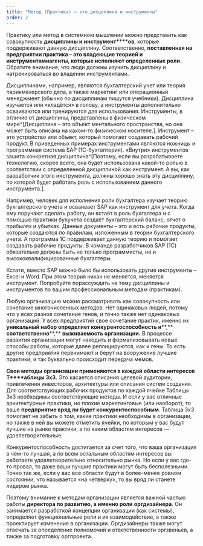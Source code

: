 ```yaml
---
title: "Метод (Практика) – это дисциплина и инструменты"
order: 2
---
```




Практику или метод в системном мышлении можно представить как совокупность **дисциплины и** **инструмент****ов**, которые поддерживают данную дисциплину. Соответственно, **поставленная на предприятии практика – это владеющие теорией и** **инструментами****агенты, которые исполняют определенные роли****.** Обратите внимание, что люди должны изучить дисциплину и натренироваться во владении инструментами.

Дисциплинами, например, являются бухгалтерский учет или теория парикмахерского дела, а также маркетинг или операционный менеджмент (обычно по дисциплинам пишутся учебники). Дисциплина изучается или «кладётся» в голову, а инструменты дополнительно осваиваются или тренируются для использования. Инструменты, в отличие от дисциплины, представлены в физическом мире^[Дисциплина – это объект ментального пространства, но она может быть описана на каком-то физическом носителе.]. Инструмент – это устройство или объект, который помогает создавать рабочий продукт. В приведенных примерах инструментами являются ножницы и программная система SAP (1С-бухгалтерия). «Внутри» инструментов зашита конкретная дисциплина^[Поэтому, если вы разрабатываете технологию, скорее всего, она будет использована какой-то ролью в соответствии с определенной дисциплиной как инструмент. А вы, как разработчик этого инструмента, должны хорошо знать эту дисциплину, по которой будет работать роль с использованием данного инструмента.].

Например, человек для исполнения роли бухгалтера изучает теорию бухгалтерского учета и осваивает SAP как инструмент для учета. Когда ему поручают сделать работу, он встаёт в роль бухгалтера и с помощью практики бухучета создаёт бухгалтерский баланс, отчет о прибылях и убытках. Данные документы – это и есть рабочие продукты, которые создаются по правилам, изложенным в теории бухгалтерского учета. А программа 1С поддерживает данную теорию и помогает создавать рабочие продукты. В команде разработчиков SAP (1С) обязательно должны быть не только программисты, но и высококвалифицированные бухгалтеры.

Кстати, вместо SAP можно было бы использовать другие инструменты – Excel и Word. При этом теория никак не меняется, меняется инструмент. Попробуйте порассуждать на тему дисциплины и инструментов по вашим профессиональным методам (практикам).

Любую организацию можно рассматривать как совокупность или сочетание многочисленных методов. Нет одинаковых людей, потому что у всех разное сочетание генов, и точно также нет одинаковых организаций. У всех предприятий свое сочетание практик, именно их **уникальный набор определяет конкурентоспособность и****,** **соответственно****,** **выживаемость организации.** В процессе развития организации могут находить и формализовывать новые способы работы, которые далее реплицируются, как и гены. То есть другие предприятия перенимают и берут на вооружение лучшие практики, и так буквально происходит передача мемов.

**Свои методы** **организации применяются в каждой области интересов** **Т****аблицы 3х3.** Это касается описания целевой аудитории, привлечения инвесторов, архитектуры или описания систем создания. Для соответствующих рабочих продуктов по каждой ячейке Таблицы 3х3 необходимы соответствующие методы. И если у вас отличные архитектурные практики, но плохие маркетинговые (или наоборот), то ваше **предприятие вряд ли будет конкурентоспособным**. Таблица 3х3 помогает не забыть о том, какие практики необходимы в организации, но также в ней вы можете отметить ячейки, по которым у вас будут лучшие на рынке практики, а по каким областям интересов — удовлетворительные.

Конкурентоспособность достигается за счет того, что ваша организация в чём-то лучшая, а по всем остальным областям интересов вы работаете удовлетворительно относительно рынка. Но если у вас где-то провал, то даже ваши лучшие практики могут быть бесполезными. Точно так же, если у вас все области будут в более-менее ровном состоянии, что называется «на четверку», то вы вряд ли станете лидером рынка.

Поэтому внимание к методам организации является важной частью работы **директора по развитию, а именно роли** **оргдизайнера**. Он занимается разработкой концепции организации (как системы), определяет функциональные роли и их взаимодействие, а также проектирует изменения в организации. Оргдизайнеры также могут отвечать за определение полномочий и ответственности оргзвеньев, а также за подготовку оргпроекта.

